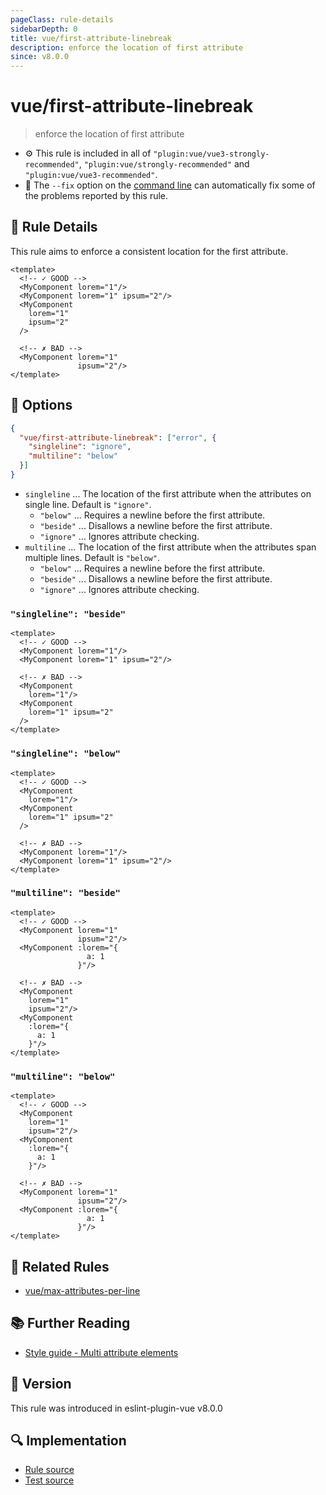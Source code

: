 ```yaml
---
pageClass: rule-details
sidebarDepth: 0
title: vue/first-attribute-linebreak
description: enforce the location of first attribute
since: v8.0.0
---
```


# vue/first-attribute-linebreak

> enforce the location of first attribute

- :gear: This rule is included in all of `"plugin:vue/vue3-strongly-recommended"`, `"plugin:vue/strongly-recommended"` and `"plugin:vue/vue3-recommended"`.
- :wrench: The `--fix` option on the [command line](https://eslint.org/docs/user-guide/command-line-interface#fixing-problems) can automatically fix some of the problems reported by this rule.

## :book: Rule Details

This rule aims to enforce a consistent location for the first attribute.

<eslint-code-block fix :rules="{'vue/first-attribute-linebreak': ['error']}">

```vue
<template>
  <!-- ✓ GOOD -->
  <MyComponent lorem="1"/>
  <MyComponent lorem="1" ipsum="2"/>
  <MyComponent
    lorem="1"
    ipsum="2"
  />

  <!-- ✗ BAD -->
  <MyComponent lorem="1"
               ipsum="2"/>
</template>
```

</eslint-code-block>

## :wrench: Options

```json
{
  "vue/first-attribute-linebreak": ["error", {
    "singleline": "ignore",
    "multiline": "below"
  }]
}
```

- `singleline` ... The location of the first attribute when the attributes on single line. Default is `"ignore"`.
  - `"below"` ... Requires a newline before the first attribute.
  - `"beside"` ... Disallows a newline before the first attribute.
  - `"ignore"` ... Ignores attribute checking.
- `multiline` ... The location of the first attribute when the attributes span multiple lines. Default is `"below"`.
  - `"below"` ... Requires a newline before the first attribute.
  - `"beside"` ... Disallows a newline before the first attribute.
  - `"ignore"` ... Ignores attribute checking.

### `"singleline": "beside"`

<eslint-code-block fix :rules="{'vue/first-attribute-linebreak': ['error', {singleline: 'beside'}]}">

```vue
<template>
  <!-- ✓ GOOD -->
  <MyComponent lorem="1"/>
  <MyComponent lorem="1" ipsum="2"/>

  <!-- ✗ BAD -->
  <MyComponent
    lorem="1"/>
  <MyComponent
    lorem="1" ipsum="2"
  />
</template>
```

</eslint-code-block>

### `"singleline": "below"`

<eslint-code-block fix :rules="{'vue/first-attribute-linebreak': ['error', {singleline: 'below'}]}">

```vue
<template>
  <!-- ✓ GOOD -->
  <MyComponent
    lorem="1"/>
  <MyComponent
    lorem="1" ipsum="2"
  />

  <!-- ✗ BAD -->
  <MyComponent lorem="1"/>
  <MyComponent lorem="1" ipsum="2"/>
</template>
```

</eslint-code-block>

### `"multiline": "beside"`

<eslint-code-block fix :rules="{'vue/first-attribute-linebreak': ['error', {multiline: 'beside'}]}">

```vue
<template>
  <!-- ✓ GOOD -->
  <MyComponent lorem="1"
               ipsum="2"/>
  <MyComponent :lorem="{
                 a: 1
               }"/>

  <!-- ✗ BAD -->
  <MyComponent
    lorem="1"
    ipsum="2"/>
  <MyComponent
    :lorem="{
      a: 1
    }"/>
</template>
```

</eslint-code-block>

### `"multiline": "below"`

<eslint-code-block fix :rules="{'vue/first-attribute-linebreak': ['error', {multiline: 'below'}]}">

```vue
<template>
  <!-- ✓ GOOD -->
  <MyComponent
    lorem="1"
    ipsum="2"/>
  <MyComponent
    :lorem="{
      a: 1
    }"/>

  <!-- ✗ BAD -->
  <MyComponent lorem="1"
               ipsum="2"/>
  <MyComponent :lorem="{
                 a: 1
               }"/>
</template>
```

</eslint-code-block>

## :couple: Related Rules

- [vue/max-attributes-per-line](./max-attributes-per-line.md)

## :books: Further Reading

- [Style guide - Multi attribute elements](https://vuejs.org/style-guide/rules-strongly-recommended.html#multi-attribute-elements)

## :rocket: Version

This rule was introduced in eslint-plugin-vue v8.0.0

## :mag: Implementation

- [Rule source](https://github.com/vuejs/eslint-plugin-vue/blob/master/lib/rules/first-attribute-linebreak.js)
- [Test source](https://github.com/vuejs/eslint-plugin-vue/blob/master/tests/lib/rules/first-attribute-linebreak.js)
